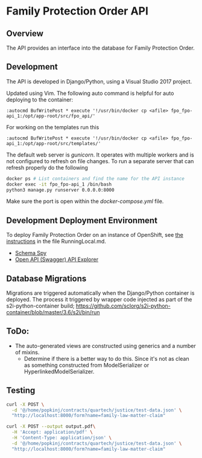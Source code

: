 # Family Protection Order API

## Overview

The API provides an interface into the database for Family Protection Order.

## Development

The API is developed in Django/Python, using a Visual Studio 2017 project.

Updated using Vim. The following auto command is helpful for auto deploying to the container:
```ed
:autocmd BufWritePost * execute '!/usr/bin/docker cp <afile> fpo_fpo-api_1:/opt/app-root/src/fpo_api/'
```

For working on the templates run this
```ed
:autocmd BufWritePost * execute '!/usr/bin/docker cp <afile> fpo_fpo-api_1:/opt/app-root/src/templates/'
```

The default web server is _gunicorn_. It operates with multiple workers and is not configured to refresh on file changes. To run a separate server that can refresh properly do the following
```bash
docker ps # List containers and find the name for the API instance
docker exec -it fpo_fpo-api_1 /bin/bash
python3 manage.py runserver 0.0.0.0:8000
```

Make sure the port is open within the _docker-compose.yml_ file.


## Development Deployment Environment

To deploy Family Protection Order on an instance of OpenShift, see [the instructions](../RunningLocal.md) in the file RunningLocal.md.

- [Schema Spy](http://schema-spy-ggpixq.pathfinder.gov.bc.ca/)
- [Open API (Swagger) API Explorer](http://django-ggpixq.pathfinder.gov.bc.ca/api/v1/)

## Database Migrations

Migrations are triggered automatically when the Django/Python container is deployed.  The process it triggered by wrapper code injected as part of the s2i-python-container build; https://github.com/sclorg/s2i-python-container/blob/master/3.6/s2i/bin/run

## ToDo:
- The auto-generated views are constructed using generics and a number of mixins.
  - Determine if there is a better way to do this.  Since it's not as clean as something constructed from ModelSerializer or HyperlinkedModelSerializer.


## Testing
```bash
curl -X POST \
  -d '@/home/popkinj/contracts/quartech/justice/test-data.json' \
  "http://localhost:8000/form?name=family-law-matter-claim"

curl -X POST --output output.pdf\
  -H 'Accept: application/pdf' \
  -H 'Content-Type: application/json' \
  -d '@/home/popkinj/contracts/quartech/justice/test-data.json' \
  "http://localhost:8000/form?name=family-law-matter-claim"
```
